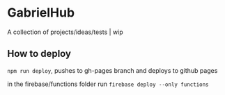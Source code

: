 # GabrielHub

A collection of projects/ideas/tests | wip

## How to deploy

`npm run deploy`, pushes to gh-pages branch and deploys to github pages

in the firebase/functions folder run `firebase deploy --only functions`
